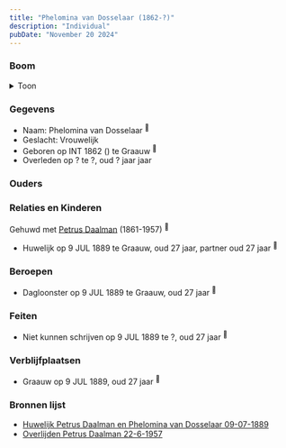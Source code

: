 ```yaml
---
title: "Phelomina van Dosselaar (1862-?)"
description: "Individual"
pubDate: "November 20 2024"
---
```


### Boom
<details><summary>Toon</summary>

![test](https://www.plantuml.com/plantuml/svg/ZP9DQy9048Rl-oi6FRGz23716aLKhAPOH8JQiqoIQRAu7xAxgOZutxjgQZsLtfRPUUTvPjcnTMXS9GMpMwvsQ512YjcsCBfI-OiMse0pgAo_8kLOoNE2Z9jCqFLCSkSE84ccPEorP1qPqkwm8tOtDHDeBHmP04oqoSciIvvj5Lax64ZaQZY4Y9qOUu3L1MKPkqOQgvA4bbmXVA62gRQM1A9f05gO1q4OTU4sefbCPj4iyfpZ9oUHds3GJp4zR5BjdA3-4ERBDRJZvn0Ud-3L85RxkrQxhOJOeCetcV6SL7i_dnd1wApsuqFEL1QcY4AYkcc4CK1p5YMTPF87FWhWVROw6xJ_ZGz3UFjOGhlNwTOP80KBL0Mf7ALNgyq6_JtbELU53_LyPk4vSUzYc0H140VG5BmetO64q7jlUMBr0xPQTGUhL_ajiB6d-1_o3G00)
</details>

### Gegevens
- Naam: Phelomina van Dosselaar <sup><a href="../s00395/" style="text-decoration:none" title="Huwelijk Petrus Daalman en Phelomina van Dosselaar 09-07-1889">:link:</a></sup>
- Geslacht: Vrouwelijk
- Geboren op INT 1862 () te Graauw <sup><a href="../s00395/" style="text-decoration:none" title="Huwelijk Petrus Daalman en Phelomina van Dosselaar 09-07-1889">:link:</a></sup>
- Overleden op ? te ?, oud ? jaar jaar 

### Ouders

### Relaties en Kinderen

Gehuwd met [Petrus Daalman](../i00228/) (1861-1957) <sup><a href="../s00395/" style="text-decoration:none" title="Huwelijk Petrus Daalman en Phelomina van Dosselaar 09-07-1889">:link:</a></sup>
- Huwelijk op 9 JUL 1889 te Graauw, oud 27 jaar, partner oud 27 jaar <sup><a href="../s00395/" style="text-decoration:none" title="Huwelijk Petrus Daalman en Phelomina van Dosselaar 09-07-1889">:link:</a></sup>

### Beroepen
- Dagloonster op 9 JUL 1889 te Graauw, oud 27 jaar <sup><a href="../s00395/" style="text-decoration:none" title="Huwelijk Petrus Daalman en Phelomina van Dosselaar 09-07-1889">:link:</a></sup>

### Feiten
- Niet kunnen schrijven op 9 JUL 1889 te ?, oud 27 jaar <sup><a href="../s00395/" style="text-decoration:none" title="Huwelijk Petrus Daalman en Phelomina van Dosselaar 09-07-1889">:link:</a></sup>

### Verblijfplaatsen
- Graauw  op 9 JUL 1889, oud 27 jaar  <sup><a href="../s00395/" style="text-decoration:none" title="Huwelijk Petrus Daalman en Phelomina van Dosselaar 09-07-1889">:link:</a></sup>

### Bronnen lijst
- [Huwelijk Petrus Daalman en Phelomina van Dosselaar 09-07-1889](../s00395/)
- [Overlijden Petrus Daalman 22-6-1957](../s00406/)